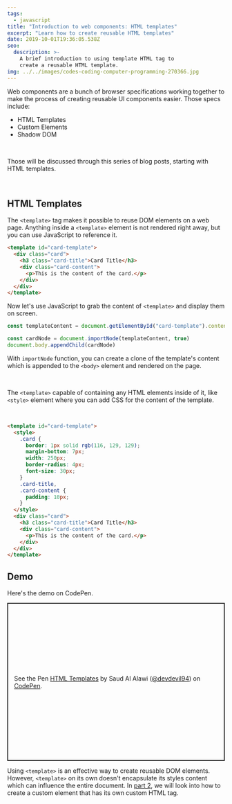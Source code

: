 ```yaml
---
tags:
  - javascript
title: "Introduction to web components: HTML templates"
excerpt: "Learn how to create reusable HTML templates"
date: 2019-10-01T19:36:05.538Z
seo:
  description: >-
    A brief introduction to using template HTML tag to
    create a reusable HTML template.
img: ../../images/codes-coding-computer-programming-270366.jpg
---
```


Web components are a bunch of browser specifications working together to make the process of creating reusable UI components easier. Those specs include:

- HTML Templates
- Custom Elements
- Shadow DOM

<br>

Those will be discussed through this series of blog posts, starting with HTML templates.

<br>

## HTML Templates

The `<template>` tag makes it possible to reuse DOM elements on a web page. Anything inside a `<template>` element is not rendered right away, but you can use JavaScript to reference it.

```html
<template id="card-template">
  <div class="card">
    <h3 class="card-title">Card Title</h3>
    <div class="card-content">
      <p>This is the content of the card.</p>
    </div>
  </div>
</template>
```

Now let's use JavaScript to grab the content of `<template>` and display them on screen.

```javascript
const templateContent = document.getElementById("card-template").content

const cardNode = document.importNode(templateContent, true)
document.body.appendChild(cardNode)
```

With `importNode` function, you can create a clone of the template's content which is appended to the `<body>` element and rendered on the page.

<br>

The `<template>` capable of containing any HTML elements inside of it, like `<style>` element where you can add CSS for the content of the template.

<br>

```html
<template id="card-template">
  <style>
    .card {
      border: 1px solid rgb(116, 129, 129);
      margin-bottom: 7px;
      width: 250px;
      border-radius: 4px;
      font-size: 30px;
    }
    .card-title,
    .card-content {
      padding: 10px;
    }
  </style>
  <div class="card">
    <h3 class="card-title">Card Title</h3>
    <div class="card-content">
      <p>This is the content of the card.</p>
    </div>
  </div>
</template>
```

## Demo

Here's the demo on CodePen.<br>

<p class="codepen" data-height="365" data-theme-id="dark" data-default-tab="html,result" data-user="devdevil94" data-slug-hash="PoYrBNx" data-preview="true" style="height: 365px; box-sizing: border-box; display: flex; align-items: center; justify-content: center; border: 2px solid; margin: 1em 0; padding: 1em;" data-pen-title="HTML Templates">
  <span>See the Pen <a href="https://codepen.io/devdevil94/pen/PoYrBNx">
  HTML Templates</a> by Saud Al Alawi (<a href="https://codepen.io/devdevil94">@devdevil94</a>)
  on <a href="https://codepen.io">CodePen</a>.</span>
</p>
<script async src="https://static.codepen.io/assets/embed/ei.js"></script>

Using `<template>` is an effective way to create reusable DOM elements. However, `<template>` on its own doesn't encapsulate its styles content which can influence the entire document. In [part 2](/blog/introduction-to-web-components-custom-elements), we will look into how to create a custom element that has its own custom HTML tag.
